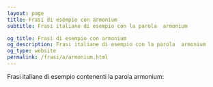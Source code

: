 ```yaml
---
layout: page
title: Frasi di esempio con armonium 
subtitle: Frasi italiane di esempio con la parola  armonium

og_title: Frasi di esempio con armonium 
og_description: Frasi italiane di esempio con la parola  armonium
og_type: website
permalink: /frasi/a/armonium.html
---
```


Frasi italiane di esempio contenenti la parola armonium:


